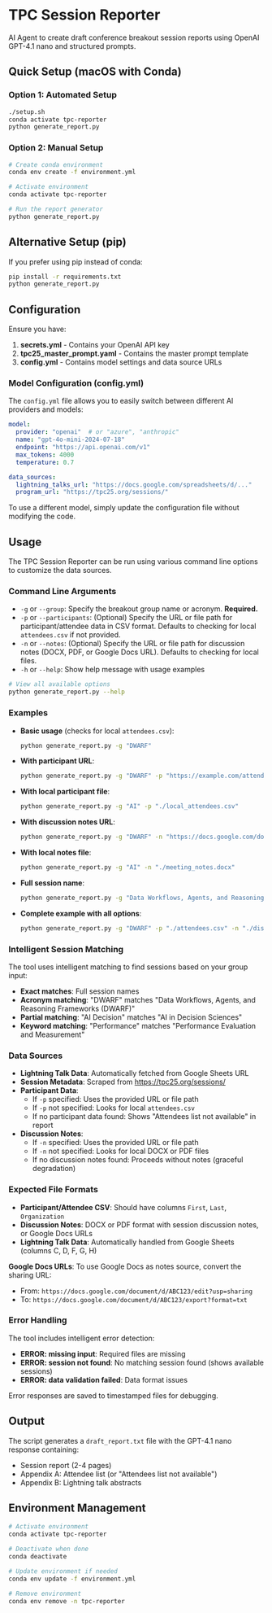 # TPC Session Reporter

AI Agent to create draft conference breakout session reports using OpenAI GPT-4.1 nano and structured prompts.

## Quick Setup (macOS with Conda)

### Option 1: Automated Setup
```bash
./setup.sh
conda activate tpc-reporter
python generate_report.py
```

### Option 2: Manual Setup
```bash
# Create conda environment
conda env create -f environment.yml

# Activate environment
conda activate tpc-reporter

# Run the report generator
python generate_report.py
```

## Alternative Setup (pip)

If you prefer using pip instead of conda:
```bash
pip install -r requirements.txt
python generate_report.py
```

## Configuration

Ensure you have:
1. **secrets.yml** - Contains your OpenAI API key
2. **tpc25_master_prompt.yaml** - Contains the master prompt template
3. **config.yml** - Contains model settings and data source URLs

### Model Configuration (config.yml)

The `config.yml` file allows you to easily switch between different AI providers and models:

```yaml
model:
  provider: "openai"  # or "azure", "anthropic"
  name: "gpt-4o-mini-2024-07-18"
  endpoint: "https://api.openai.com/v1"
  max_tokens: 4000
  temperature: 0.7

data_sources:
  lightning_talks_url: "https://docs.google.com/spreadsheets/d/..."
  program_url: "https://tpc25.org/sessions/"
```

To use a different model, simply update the configuration file without modifying the code.

## Usage

The TPC Session Reporter can be run using various command line options to customize the data sources.

### Command Line Arguments
- `-g` or `--group`: Specify the breakout group name or acronym. **Required.**
- `-p` or `--participants`: (Optional) Specify the URL or file path for participant/attendee data in CSV format. Defaults to checking for local `attendees.csv` if not provided.
- `-n` or `--notes`: (Optional) Specify the URL or file path for discussion notes (DOCX, PDF, or Google Docs URL). Defaults to checking for local files.
- `-h` or `--help`: Show help message with usage examples

```bash
# View all available options
python generate_report.py --help
```

### Examples
- **Basic usage** (checks for local `attendees.csv`):
  ```bash
  python generate_report.py -g "DWARF"
  ```
- **With participant URL**:
  ```bash
  python generate_report.py -g "DWARF" -p "https://example.com/attendees.csv"
  ```
- **With local participant file**:
  ```bash
  python generate_report.py -g "AI" -p "./local_attendees.csv"
  ```
- **With discussion notes URL**:
  ```bash
  python generate_report.py -g "DWARF" -n "https://docs.google.com/document/d/abc123/export?format=txt"
  ```
- **With local notes file**:
  ```bash
  python generate_report.py -g "AI" -n "./meeting_notes.docx"
  ```
- **Full session name**:
  ```bash
  python generate_report.py -g "Data Workflows, Agents, and Reasoning Frameworks"
  ```
- **Complete example with all options**:
  ```bash
  python generate_report.py -g "DWARF" -p "./attendees.csv" -n "./discussion_notes.docx"
  ```

### Intelligent Session Matching
The tool uses intelligent matching to find sessions based on your group input:
- **Exact matches**: Full session names
- **Acronym matching**: "DWARF" matches "Data Workflows, Agents, and Reasoning Frameworks (DWARF)"
- **Partial matching**: "AI Decision" matches "AI in Decision Sciences"
- **Keyword matching**: "Performance" matches "Performance Evaluation and Measurement"

### Data Sources
- **Lightning Talk Data**: Automatically fetched from Google Sheets URL
- **Session Metadata**: Scraped from https://tpc25.org/sessions/
- **Participant Data**: 
  - If `-p` specified: Uses the provided URL or file path
  - If `-p` not specified: Looks for local `attendees.csv`
  - If no participant data found: Shows "Attendees list not available" in report
- **Discussion Notes**:
  - If `-n` specified: Uses the provided URL or file path
  - If `-n` not specified: Looks for local DOCX or PDF files
  - If no discussion notes found: Proceeds without notes (graceful degradation)

### Expected File Formats
- **Participant/Attendee CSV**: Should have columns `First`, `Last`, `Organization`
- **Discussion Notes**: DOCX or PDF format with session discussion notes, or Google Docs URLs
- **Lightning Talk Data**: Automatically handled from Google Sheets (columns C, D, F, G, H)

**Google Docs URLs**: To use Google Docs as notes source, convert the sharing URL:
- From: `https://docs.google.com/document/d/ABC123/edit?usp=sharing`
- To: `https://docs.google.com/document/d/ABC123/export?format=txt`

### Error Handling
The tool includes intelligent error detection:
- **ERROR: missing input**: Required files are missing
- **ERROR: session not found**: No matching session found (shows available sessions)
- **ERROR: data validation failed**: Data format issues

Error responses are saved to timestamped files for debugging.

## Output

The script generates a `draft_report.txt` file with the GPT-4.1 nano response containing:
- Session report (2-4 pages)
- Appendix A: Attendee list (or "Attendees list not available")
- Appendix B: Lightning talk abstracts

## Environment Management

```bash
# Activate environment
conda activate tpc-reporter

# Deactivate when done
conda deactivate

# Update environment if needed
conda env update -f environment.yml

# Remove environment
conda env remove -n tpc-reporter
```

